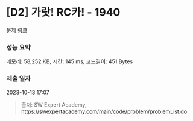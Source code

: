 # [D2] 가랏! RC카! - 1940 

[문제 링크](https://swexpertacademy.com/main/code/problem/problemDetail.do?contestProbId=AV5PjMgaALgDFAUq) 

### 성능 요약

메모리: 58,252 KB, 시간: 145 ms, 코드길이: 451 Bytes

### 제출 일자

2023-10-13 17:07



> 출처: SW Expert Academy, https://swexpertacademy.com/main/code/problem/problemList.do
